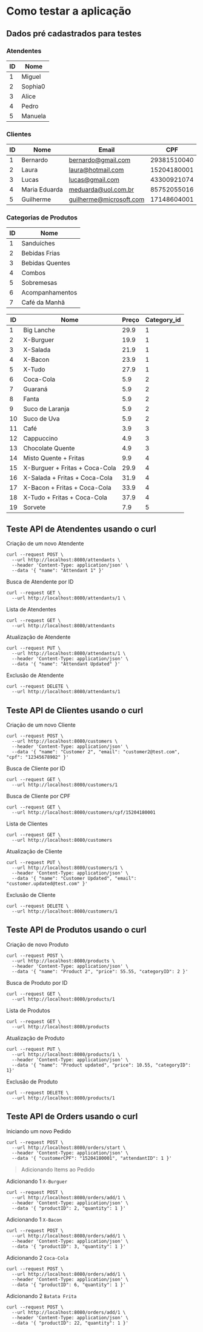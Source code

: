 # Como testar a aplicação

## Dados pré cadastrados para testes

### Atendentes

| ID    | Nome      |
|-------|-----------|
| 1     | Miguel    |
| 2     | Sophia0   |
| 3     | Alice     |
| 4     | Pedro     |
| 5     | Manuela   |

### Clientes

| ID    | Nome          | Email                     | CPF           |
|-------|---------------|---------------------------|---------------|
| 1     | Bernardo      | bernardo@gmail.com        | 29381510040   |
| 2     | Laura         | laura@hotmail.com         | 15204180001   |
| 3     | Lucas         | lucas@gmail.com           | 43300921074   |
| 4     | Maria Eduarda | meduarda@uol.com.br       | 85752055016   |
| 5     | Guilherme     | guilherme@microsoft.com	| 17148604001   |

### Categorias de Produtos

| ID    | Nome              |
|-------|-------------------|
| 1     | Sanduíches        |
| 2     | Bebidas Frias     |
| 3     | Bebidas Quentes   |
| 4     | Combos            |
| 5     | Sobremesas        |
| 6     | Acompanhamentos   |
| 7     | Café da Manhã     |

 | ID   | Nome                              | Preço     | Category_id   |
 |------|-----------------------------------|-----------|---------------|
 | 1    | Big Lanche                        | 29.9      | 1             |
 | 2    | X-Burguer                         | 19.9      | 1             |
 | 3    | X-Salada                          | 21.9      | 1             |
 | 4    | X-Bacon                           | 23.9      | 1             |
 | 5    | X-Tudo                            | 27.9      | 1             |
 | 6    | Coca-Cola                         | 5.9       | 2             |
 | 7    | Guaraná                           | 5.9       | 2             |
 | 8    | Fanta                             | 5.9       | 2             |
 | 9    | Suco de Laranja                   | 5.9       | 2             |
 | 10   | Suco de Uva                       | 5.9       | 2             |
 | 11   | Café                              | 3.9       | 3             |
 | 12   | Cappuccino                        | 4.9       | 3             |
 | 13   | Chocolate Quente                  | 4.9       | 3             |
 | 14   | Misto Quente + Fritas             | 9.9       | 4             |
 | 15   | X-Burguer + Fritas + Coca-Cola    | 29.9      | 4             |
 | 16   | X-Salada + Fritas + Coca-Cola     | 31.9      | 4             |
 | 17   | X-Bacon + Fritas + Coca-Cola      | 33.9      | 4             |
 | 18   | X-Tudo + Fritas + Coca-Cola       | 37.9      | 4             |
 | 19   | Sorvete                           | 7.9       | 5             |

## Teste API de Atendentes usando o curl

Criação de um novo Atendente

```shell
curl --request POST \
  --url http://localhost:8080/attendants \
  --header 'Content-Type: application/json' \
  --data '{ "name": "Attendant 1" }'
```

Busca de Atendente por ID

```shell
curl --request GET \
  --url http://localhost:8080/attendants/1 \
```

Lista de Atendentes

```shell
curl --request GET \
  --url http://localhost:8080/attendants
```

Atualização de Atendente

```shell
curl --request PUT \
  --url http://localhost:8080/attendants/1 \
  --header 'Content-Type: application/json' \
  --data '{ "name": "Attendant Updated" }'
```

Exclusão de Atendente

```shell
curl --request DELETE \
  --url http://localhost:8080/attendants/1
```

## Teste API de Clientes usando o curl

Criação de um novo Cliente

```shell
curl --request POST \
  --url http://localhost:8080/customers \
  --header 'Content-Type: application/json' \
  --data '{ "name": "Customer 2", "email": "customer2@test.com", "cpf": "12345678902" }'
```

Busca de Cliente por ID

```shell
curl --request GET \
  --url http://localhost:8080/customers/1
```

Busca de Cliente por CPF

```shell
curl --request GET \
  --url http://localhost:8080/customers/cpf/15204180001
```

Lista de Clientes

```shell
curl --request GET \
  --url http://localhost:8080/customers
```

Atualização de Cliente

```shell
curl --request PUT \
  --url http://localhost:8080/customers/1 \
  --header 'Content-Type: application/json' \
  --data '{ "name": "Customer Updated", "email": "customer.updated@test.com" }'
```

Exclusão de Cliente

```shell
curl --request DELETE \
  --url http://localhost:8080/customers/1
```

## Teste API de Produtos usando o curl

Criação de novo Produto

```shell
curl --request POST \
  --url http://localhost:8080/products \
  --header 'Content-Type: application/json' \
  --data '{ "name": "Product 2", "price": 55.55, "categoryID": 2 }'
```

Busca de Produto por ID

```shell
curl --request GET \
  --url http://localhost:8080/products/1
```

Lista de Produtos

```shell
curl --request GET \
  --url http://localhost:8080/products
```

Atualização de Produto

```shell
curl --request PUT \
  --url http://localhost:8080/products/1 \
  --header 'Content-Type: application/json' \
  --data '{ "name": "Product updated", "price": 10.55, "categoryID": 1}'
```

Exclusão de Produto

```shell
curl --request DELETE \
  --url http://localhost:8080/products/1
```

## Teste API de Orders usando o curl

Iniciando um novo Pedido

```shell
curl --request POST \
  --url http://localhost:8080/orders/start \
  --header 'Content-Type: application/json' \
  --data '{ "customerCPF": "15204180001", "attendantID": 1 }'
```

> Adicionando Items ao Pedido

Adicionando 1 `X-Burguer`

```shell
curl --request POST \
  --url http://localhost:8080/orders/add/1 \
  --header 'Content-Type: application/json' \
  --data '{ "productID": 2, "quantity": 1 }'
```

Adicionando 1 `X-Bacon`

```shell
curl --request POST \
  --url http://localhost:8080/orders/add/1 \
  --header 'Content-Type: application/json' \
  --data '{ "productID": 3, "quantity": 1 }'
```

Adicionando 2 `Coca-Cola`

```shell
curl --request POST \
  --url http://localhost:8080/orders/add/1 \
  --header 'Content-Type: application/json' \
  --data '{ "productID": 6, "quantity": 1 }'
```

Adicionando 2 `Batata Frita`

```shell
curl --request POST \
  --url http://localhost:8080/orders/add/1 \
  --header 'Content-Type: application/json' \
  --data '{ "productID": 22, "quantity": 1 }'
```

